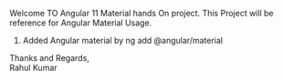 <p>
Welcome TO Angular 11 Material hands On project. This Project will be reference for Angular Material Usage.
</p>

<ol>
<li>Added Angular material by ng add @angular/material</li>
</ol>

Thanks and Regards,<br/>
Rahul Kumar
